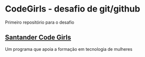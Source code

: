 # CodeGirls - desafio de git/github
Primeiro repositório para o desafio 

## [Santander Code Girls](https://app.becas-santander.com/pt-BR/program/bolsas-santander-tecnologia-code-girls-2022)
Um programa que apoia a formação em tecnologia de mulheres


